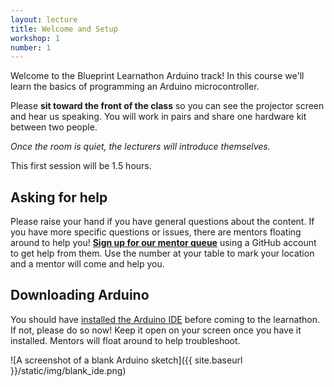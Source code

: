 ```yaml
---
layout: lecture
title: Welcome and Setup
workshop: 1
number: 1
---
```


Welcome to the Blueprint Learnathon Arduino track! In this course we'll
learn the basics of programming an Arduino microcontroller.

Please **sit toward the front of the class** so you can see the projector
screen and hear us speaking. You will work in pairs and share one hardware
kit between two people.

_Once the room is quiet, the lecturers will introduce themselves._

This first session will be 1.5 hours.

## Asking for help

Please raise your hand if you have general questions about the content. If
you have more specific questions or issues, there are mentors floating around
to help you! **[Sign up for our mentor queue][queue]** using a GitHub account
to get help from them. Use the number at your table to mark your location and
a mentor will come and help you.

## Downloading Arduino

You should have [installed the Arduino IDE][arduino] before coming to the
learnathon. If not, please do so now! Keep it open on your screen once you
have it installed. Mentors will float around to help troubleshoot.

![A screenshot of a blank Arduino sketch]({{ site.baseurl }}/static/img/blank_ide.png)

[arduino]: https://www.arduino.cc/en/Main/Software
[queue]: http://go.hackmit.org/q
